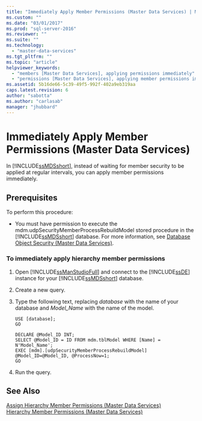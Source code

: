 ```yaml
---
title: "Immediately Apply Member Permissions (Master Data Services) | Microsoft Docs"
ms.custom: ""
ms.date: "03/01/2017"
ms.prod: "sql-server-2016"
ms.reviewer: ""
ms.suite: ""
ms.technology: 
  - "master-data-services"
ms.tgt_pltfrm: ""
ms.topic: "article"
helpviewer_keywords: 
  - "members [Master Data Services], applying permissions immediately"
  - "permissions [Master Data Services], applying member permissions immediately"
ms.assetid: 5b16de66-5c39-49f5-992f-402a9eb319aa
caps.latest.revision: 6
author: "sabotta"
ms.author: "carlasab"
manager: "jhubbard"
---
```

# Immediately Apply Member Permissions (Master Data Services)
  In [!INCLUDE[ssMDSshort](../includes/ssmdsshort-md.md)], instead of waiting for member security to be applied at regular intervals, you can apply member permissions immediately.  
  
## Prerequisites  
 To perform this procedure:  
  
-   You must have permission to execute the mdm.udpSecurityMemberProcessRebuildModel stored procedure in the [!INCLUDE[ssMDSshort](../includes/ssmdsshort-md.md)] database. For more information, see [Database Object Security &#40;Master Data Services&#41;](../master-data-services/database-object-security-master-data-services.md).  
  
### To immediately apply hierarchy member permissions  
  
1.  Open [!INCLUDE[ssManStudioFull](../includes/ssmanstudiofull-md.md)] and connect to the [!INCLUDE[ssDE](../includes/ssde-md.md)] instance for your [!INCLUDE[ssMDSshort](../includes/ssmdsshort-md.md)] database.  
  
2.  Create a new query.  
  
3.  Type the following text, replacing *database* with the name of your database and *Model_Name* with the name of the model.  
  
    ```  
    USE [database];  
    GO  
  
    DECLARE @Model_ID INT;  
    SELECT @Model_ID = ID FROM mdm.tblModel WHERE [Name] = N'Model_Name';  
    EXEC [mdm].[udpSecurityMemberProcessRebuildModel] @Model_ID=@Model_ID, @ProcessNow=1;  
    GO  
    ```  
  
4.  Run the query.  
  
## See Also  
 [Assign Hierarchy Member Permissions &#40;Master Data Services&#41;](../master-data-services/assign-hierarchy-member-permissions-master-data-services.md)   
 [Hierarchy Member Permissions &#40;Master Data Services&#41;](../master-data-services/hierarchy-member-permissions-master-data-services.md)  
  
  